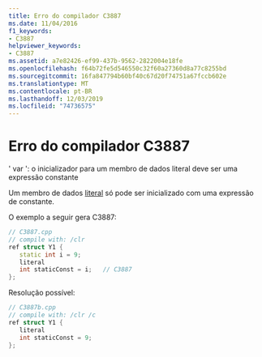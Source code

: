 ```yaml
---
title: Erro do compilador C3887
ms.date: 11/04/2016
f1_keywords:
- C3887
helpviewer_keywords:
- C3887
ms.assetid: a7e82426-ef99-437b-9562-2822004e18fe
ms.openlocfilehash: f64b72fe5d546550c32f60a27360d8a77c8255bd
ms.sourcegitcommit: 16fa847794b60bf40c67d20f74751a67fccb602e
ms.translationtype: MT
ms.contentlocale: pt-BR
ms.lasthandoff: 12/03/2019
ms.locfileid: "74736575"
---
```

# <a name="compiler-error-c3887"></a>Erro do compilador C3887

' var ': o inicializador para um membro de dados literal deve ser uma expressão constante

Um membro de dados [literal](../../extensions/literal-cpp-component-extensions.md) só pode ser inicializado com uma expressão de constante.

O exemplo a seguir gera C3887:

```cpp
// C3887.cpp
// compile with: /clr
ref struct Y1 {
   static int i = 9;
   literal
   int staticConst = i;   // C3887
};
```

Resolução possível:

```cpp
// C3887b.cpp
// compile with: /clr /c
ref struct Y1 {
   literal
   int staticConst = 9;
};
```
